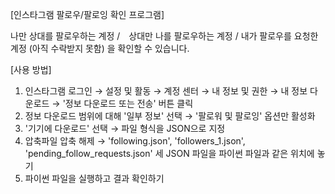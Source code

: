 [인스타그램 팔로우/팔로잉 확인 프로그램]

나만 상대를 팔로우하는 계정 /　상대만 나를 팔로우하는 계정 / 내가 팔로우를 요청한 계정 (아직 수락받지 못함)
을 확인할 수 있습니다.

[사용 방법]
1. 인스타그램 로그인 → 설정 및 활동 → 계정 센터 → 내 정보 및 권한 → 내 정보 다운로드 → '정보 다운로드 또는 전송' 버튼 클릭
2. 정보 다운로드 범위에 대해 '일부 정보' 선택 → '팔로워 및 팔로잉' 옵션만 활성화
3. '기기에 다운로드' 선택 → 파일 형식을 JSON으로 지정
4. 압축파일 압축 해제 → 'following.json', 'followers_1.json', 'pending_follow_requests.json' 세 JSON 파일을 파이썬 파일과 같은 위치에 놓기
5. 파이썬 파일을 실행하고 결과 확인하기
